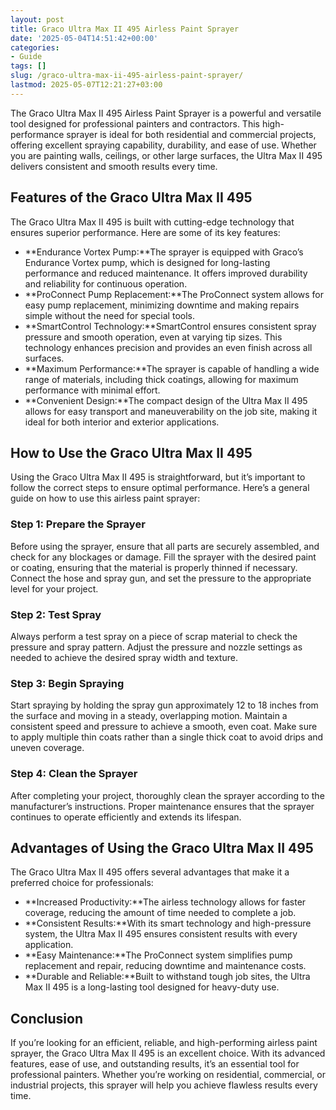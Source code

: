 ```yaml
---
layout: post
title: Graco Ultra Max II 495 Airless Paint Sprayer
date: '2025-05-04T14:51:42+00:00'
categories:
- Guide
tags: []
slug: /graco-ultra-max-ii-495-airless-paint-sprayer/
lastmod: 2025-05-07T12:21:27+03:00
---
```


The Graco Ultra Max II 495 Airless Paint Sprayer is a powerful and versatile tool designed for professional painters and contractors. This high-performance sprayer is ideal for both residential and commercial projects, offering excellent spraying capability, durability, and ease of use. Whether you are painting walls, ceilings, or other large surfaces, the Ultra Max II 495 delivers consistent and smooth results every time.
## Features of the Graco Ultra Max II 495
The Graco Ultra Max II 495 is built with cutting-edge technology that ensures superior performance. Here are some of its key features:
- **Endurance Vortex Pump:**The sprayer is equipped with Graco’s Endurance Vortex pump, which is designed for long-lasting performance and reduced maintenance. It offers improved durability and reliability for continuous operation.
- **ProConnect Pump Replacement:**The ProConnect system allows for easy pump replacement, minimizing downtime and making repairs simple without the need for special tools.
- **SmartControl Technology:**SmartControl ensures consistent spray pressure and smooth operation, even at varying tip sizes. This technology enhances precision and provides an even finish across all surfaces.
- **Maximum Performance:**The sprayer is capable of handling a wide range of materials, including thick coatings, allowing for maximum performance with minimal effort.
- **Convenient Design:**The compact design of the Ultra Max II 495 allows for easy transport and maneuverability on the job site, making it ideal for both interior and exterior applications.
## How to Use the Graco Ultra Max II 495
Using the Graco Ultra Max II 495 is straightforward, but it’s important to follow the correct steps to ensure optimal performance. Here’s a general guide on how to use this airless paint sprayer:
### Step 1: Prepare the Sprayer
Before using the sprayer, ensure that all parts are securely assembled, and check for any blockages or damage. Fill the sprayer with the desired paint or coating, ensuring that the material is properly thinned if necessary. Connect the hose and spray gun, and set the pressure to the appropriate level for your project.
### Step 2: Test Spray
Always perform a test spray on a piece of scrap material to check the pressure and spray pattern. Adjust the pressure and nozzle settings as needed to achieve the desired spray width and texture.
### Step 3: Begin Spraying
Start spraying by holding the spray gun approximately 12 to 18 inches from the surface and moving in a steady, overlapping motion. Maintain a consistent speed and pressure to achieve a smooth, even coat. Make sure to apply multiple thin coats rather than a single thick coat to avoid drips and uneven coverage.
### Step 4: Clean the Sprayer
After completing your project, thoroughly clean the sprayer according to the manufacturer’s instructions. Proper maintenance ensures that the sprayer continues to operate efficiently and extends its lifespan.
## Advantages of Using the Graco Ultra Max II 495
The Graco Ultra Max II 495 offers several advantages that make it a preferred choice for professionals:
- **Increased Productivity:**The airless technology allows for faster coverage, reducing the amount of time needed to complete a job.
- **Consistent Results:**With its smart technology and high-pressure system, the Ultra Max II 495 ensures consistent results with every application.
- **Easy Maintenance:**The ProConnect system simplifies pump replacement and repair, reducing downtime and maintenance costs.
- **Durable and Reliable:**Built to withstand tough job sites, the Ultra Max II 495 is a long-lasting tool designed for heavy-duty use.
## Conclusion
If you’re looking for an efficient, reliable, and high-performing airless paint sprayer, the Graco Ultra Max II 495 is an excellent choice. With its advanced features, ease of use, and outstanding results, it’s an essential tool for professional painters. Whether you’re working on residential, commercial, or industrial projects, this sprayer will help you achieve flawless results every time.
